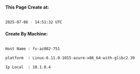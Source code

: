 
   
#### This Page Create at:

```bash

2025-07-06 - 14:51:32 UTC

```

#### Create By Machine:

```bash

Host Name : fv-az802-751

platform  : Linux-6.11.0-1015-azure-x86_64-with-glibc2.39

Ip Local  : 10.1.0.4

```

